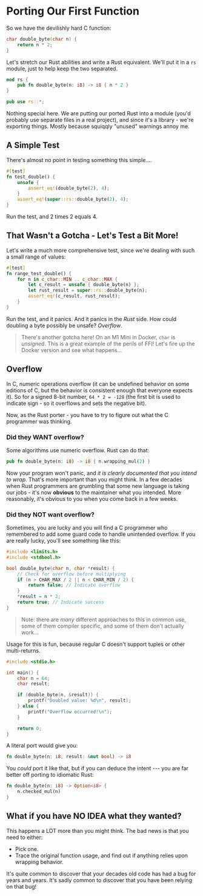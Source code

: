 # Porting Our First Function

So we have the devilishly hard C function:

```c
char double_byte(char n) {
    return n * 2;
}
```

Let's stretch our Rust abilities and write a Rust equivalent. We'll put it in a `rs` module, just to help keep the two separated.

```rust
mod rs {
    pub fn double_byte(n: i8) -> i8 { n * 2 }
}

pub use rs::*;
```

Nothing special here. We are putting our ported Rust into a module (you'd probably use separate files in a real project),
and since it's a library - we're exporting things. Mostly because squiqqly "unused" warnings annoy me.

## A Simple Test

There's almost no point in testing something this simple....

```rust
#[test]
fn test_double() {
    unsafe {
        assert_eq!(double_byte(2), 4);
    }
    assert_eq!(super::rs::double_byte(2), 4);
}
```

Run the test, and 2 times 2 equals 4.

## That Wasn't a Gotcha - Let's Test a Bit More!

Let's write a much more comprehensive test, since we're dealing with such a small range of values:

```rust
#[test]
fn range_test_double() {
    for n in c_char::MIN .. c_char::MAX {
        let c_result = unsafe { double_byte(n) };
        let rust_result = super::rs::double_byte(n);
        assert_eq!(c_result, rust_result);
    }
}
```

Run the test, and it panics. And it panics in the *Rust* side. How could doubling a byte possibly be unsafe? *Overflow*.

> There's another gotcha here! On an M1 Mini in Docker, `char` is *unsigned*. This is a great example of the perils of FFI! Let's fire up the Docker version and see what happens...

## Overflow

In C, numeric operations overflow (it can be undefined behavior on some editions of C, but the behavior is consistent enough
that everyone expects it). So for a signed 8-bit number, `64 * 2 = -128` (the first bit is used to indicate sign - so it overflows and sets the negative bit).

Now, as the Rust porter - you have to try to figure out what the C programmer was thinking.

### Did they WANT overflow?

Some algorithms use numeric overflow. Rust can do that:

```rust
pub fn double_byte(n: i8) -> i8 { n.wrapping_mul(2) }
```

Now your program won't panic, and *it is clearly documented that you intend to wrap*. That's more important than you might think. In a few decades when Rust programmers are grumbling that some new language is taking our jobs - it's now **obvious** to the maintainer what you intended. More reasonably, it's obvious to you when you come back in a few weeks.

### Did they NOT want overflow?

Sometimes, you are lucky and you will find a C programmer who remembered to add some guard code to handle unintended overflow. If you are really lucky, you'll see something like this:

```c
#include <limits.h>
#include <stdbool.h>

bool double_byte(char n, char *result) {
    // Check for overflow before multiplying
    if (n > CHAR_MAX / 2 || n < CHAR_MIN / 2) {
        return false; // Indicate overflow
    }
    *result = n * 2;
    return true; // Indicate success
}
```

> Note: there are *many* different approaches to this in common use, some of them compiler specific, and some of them don't actually work...

Usage for this is fun, because regular C doesn't support tuples or other multi-returns.

```c
#include <stdio.h>

int main() {
    char n = 64;
    char result;

    if (double_byte(n, &result)) {
        printf("Doubled value: %d\n", result);
    } else {
        printf("Overflow occurred!\n");
    }

    return 0;
}
```

A literal port would give you:

```rust
fn double_byte(n: i8, result: &mut bool) -> i8
```

You *could* port it like that, but if you can deduce the intent --- you are far better off porting to idiomatic Rust:

```rust
fn double_byte(n: i8) -> Option<i8> {
    n.checked_mul(n)
}
```

## What if you have NO IDEA what they wanted?

This happens a LOT more than you might think. The bad news is that you need to either:

* Pick one.
* Trace the original function usage, and find out if anything relies upon wrapping behavior.

It's quite common to discover that your decades old code has had a bug for years and years. It's sadly common to discover that you have been relying on that bug!